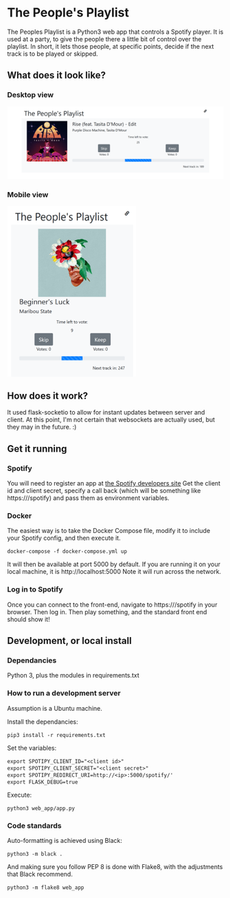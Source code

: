 
# The People's Playlist

The Peoples Playlist is a Python3 web app that controls a Spotify player. It is used at a party, to give the people there a little bit of control over the playlist. In short, it lets those people, at specific points, decide if the next track is to be played or skipped.

## What does it look like?

### Desktop view

<img src="desktop.png" width="600"/>

### Mobile view

<img src="mobile.png" width="300"/>

## How does it work?

It used flask-socketio to allow for instant updates between server and client. At this point, I'm not certain that websockets are actually used, but they may in the future. :)

## Get it running

### Spotify

You will need to register an app at [the Spotify developers site](https://developer.spotify.com/) Get the client id and client secret, specify a call back (which will be something like https://<ip>/spotify) and pass them as environment variables.

### Docker

The easiest way is to take the Docker Compose file, modify it to include your Spotify config, and then execute it. 

    docker-compose -f docker-compose.yml up

It will then be available at port 5000 by default. If you are running it on your local machine, it is http://localhost:5000 Note it will run across the network.

### Log in to Spotify

Once you can connect to the front-end, navigate to https://<ip>/spotify in your browser. Then log in. Then play something, and the standard front end should show it!

## Development, or local install

### Dependancies
Python 3, plus the modules in requirements.txt

### How to run a development server
Assumption is a Ubuntu machine.

Install the dependancies:

    pip3 install -r requirements.txt

Set the variables:

    export SPOTIPY_CLIENT_ID="<client id>"
	export SPOTIPY_CLIENT_SECRET="<client secret>"
    export SPOTIPY_REDIRECT_URI=http://<ip>:5000/spotify/'
    export FLASK_DEBUG=true

Execute:

    python3 web_app/app.py

### Code standards

Auto-formatting is achieved using Black:

    python3 -m black .

And making sure you follow PEP 8 is done with Flake8, with the adjustments that Black recommend.

    python3 -m flake8 web_app